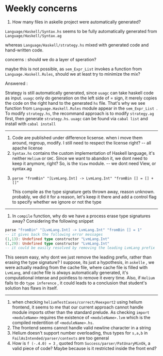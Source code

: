 
# Weekly concerns 
1. How many files in askelle project were automatically generated?
  
`Language/Haskell/Syntax.hs` seems to be fully automatically generated from `Language/Haskell/Syntax.ag`

whereas `Language/Haskell/strategy.hs` mixed with generated code and hand-written code.

concerns : should we do a layer of speration? 

maybe this is not possible, as `sem_Expr_List` invokes a function from `Language.Haskell.Rules`, should we at least try to minimize the mix?

Answered :

Strategy is still automatically generated, since `uuagc` can take haskell code as input. `uuagc` only do generation on the left side of $=$ sign, it merely copies the code on the right hand  to the generated `hs` file. That's why we see function from `Language.Haskell.Rules` module appear in the `sem_Expr_List `. 
To modify `strategy.hs`, the recommand approach is to modify `strategy.ag` first, then generate `strategy.hs`. 
`uuagc` can be found via `cabal list` and install with `cabal install`


---
1. Code are published under difference licsense. when i move them around, regroup, modify. I still need to respect the license right?  -- all apache license 
2. `Syntax.hs` contains the custom implementation of Haskell language, it's neither `Helium` or `GHC`. Since we want to abandon it, we dont need to keep it anymore, right? So, is the `View` module. -- 
   we dont need View, or syntax.ag 
3. ```
   parse "fromBin" "[LvmLang.Int] -> LvmLang.Int" "fromBin [] = [] + []"
   ```
   This compile as the type signature gets thrown away, reason unknown.
   probably, we did it for a reason, let's keep it there
   and add a control flag to specify whether we ignore or not the type
  

--- 
1. In `compile` function, why do we have a process erase type signatures away?
Considering the following snippet 
```haskell
parse "fromBin" "[LvmLang.Int] -> LvmLang.Int" "fromBin [] = 1"
-- it gives back the following error messages
(1,13): Undefined type constructor "LvmLang.Int"
(1,29): Undefined type constructor "LvmLang.Int"
-- it could be easily resolved by removing the leading LvmLang prefix
```
This seesm easy, why dont we just remove the leading prefix, rather than erasing the type signature?
I suppose, its just a hypothesis, in `askelle` , we were actually reading from the cache file, where cache file is filled with `LvmLang`, and cache file is always automatically generated, it's computational intense and pointless to remove it every time. Also, if `Helium` fails to do `type inference` , it could leads to a conclusion that student's solution has flaws in itself.


--- 
1. when checking `heliumTestCases/correct/Reexport2` using helium frontend, it seems to me that our current approach cannot handle module imports other than the standard prelude. As checking `import <moduleName>` requires the existence of `<moduleName>.lvm` which is the compiled redentition of `<moduleName>.hs`.
2. The frontend seems cannot handle valid newline character in a string 
3. Helium doesn't support number overloading, thus types for `s,a,b` in `FailAsIntended/parser/contexts` are too general
4. How is `f (-.4.0) = 3` , quoted from `Success/parser/PatUnaryMinOk`, a valid piece of code? Maybe because is it restricted inside the front end?
